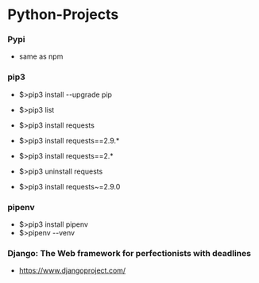 # Python-Projects

### Pypi 
- same as npm

### pip3
- $>pip3 install --upgrade pip
- $>pip3 list

- $>pip3 install requests
- $>pip3 install requests==2.9.*
- $>pip3 install requests==2.*
- $>pip3 uninstall requests
- $>pip3 install requests~=2.9.0

### pipenv

- $>pip3 install pipenv
- $>pipenv --venv

### Django: The Web framework for perfectionists with deadlines
- https://www.djangoproject.com/
